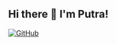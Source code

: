 ## Hi there 👋 I'm Putra!

<!-- profile badges -->
<p align="left">
    <a href="https://github.com/putrafirman" target="_blank"><img alt="GitHub" src="https://img.shields.io/badge/-@putrafirman-181717?style=flat-square&logo=GitHub&logoColor=white"></a>
    <br><br>
</p>

<!--- 
- 👋 Hi, I’m @putrafirman-rg
- 👀 I’m interested in ...
- 🌱 I’m currently learning ...
- 💞️ I’m looking to collaborate on ...
- 📫 How to reach me : find me @putrafirman
--->

<!---
putrafirman-rg/putrafirman-rg is a ✨ special ✨ repository because its `README.md` (this file) appears on your GitHub profile.
You can click the Preview link to take a look at your changes.
--->
